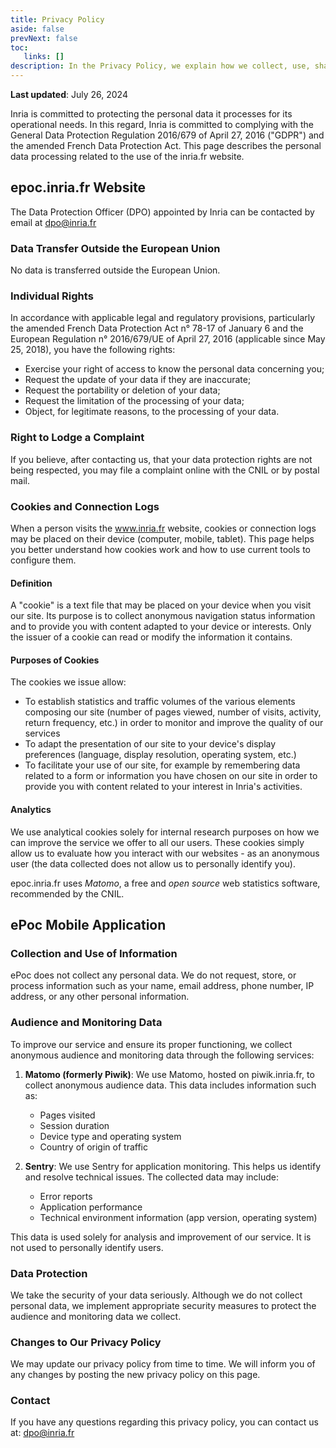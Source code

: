 ```yaml
---
title: Privacy Policy
aside: false
prevNext: false
toc:
   links: []
description: In the Privacy Policy, we explain how we collect, use, share, retain and transfer information. We also let you know your rights.
---
```


**Last updated**: July 26, 2024

Inria is committed to protecting the personal data it processes for its operational needs. In this regard, Inria is committed to complying with the General Data Protection Regulation 2016/679 of April 27, 2016 ("GDPR") and the amended French Data Protection Act. This page describes the personal data processing related to the use of the inria.fr website.

## epoc.inria.fr Website

The Data Protection Officer (DPO) appointed by Inria can be contacted by email at dpo@inria.fr

### Data Transfer Outside the European Union

No data is transferred outside the European Union.

### Individual Rights

In accordance with applicable legal and regulatory provisions, particularly the amended French Data Protection Act n° 78-17 of January 6 and the European Regulation n° 2016/679/UE of April 27, 2016 (applicable since May 25, 2018), you have the following rights:

*   Exercise your right of access to know the personal data concerning you;
*   Request the update of your data if they are inaccurate;
*   Request the portability or deletion of your data;
*   Request the limitation of the processing of your data;
*   Object, for legitimate reasons, to the processing of your data.

### Right to Lodge a Complaint

If you believe, after contacting us, that your data protection rights are not being respected, you may file a complaint online with the CNIL or by postal mail.

### Cookies and Connection Logs

When a person visits the www.inria.fr website, cookies or connection logs may be placed on their device (computer, mobile, tablet). This page helps you better understand how cookies work and how to use current tools to configure them.

#### Definition

A "cookie" is a text file that may be placed on your device when you visit our site. Its purpose is to collect anonymous navigation status information and to provide you with content adapted to your device or interests. Only the issuer of a cookie can read or modify the information it contains.

#### Purposes of Cookies

The cookies we issue allow:

- To establish statistics and traffic volumes of the various elements composing our site (number of pages viewed, number of visits, activity, return frequency, etc.) in order to monitor and improve the quality of our services
- To adapt the presentation of our site to your device's display preferences (language, display resolution, operating system, etc.)
- To facilitate your use of our site, for example by remembering data related to a form or information you have chosen on our site in order to provide you with content related to your interest in Inria's activities.

#### Analytics

We use analytical cookies solely for internal research purposes on how we can improve the service we offer to all our users. These cookies simply allow us to evaluate how you interact with our websites - as an anonymous user (the data collected does not allow us to personally identify you).

epoc.inria.fr uses _Matomo_, a free and _open source_ web statistics software, recommended by the CNIL.

## ePoc Mobile Application

### Collection and Use of Information

ePoc does not collect any personal data. We do not request, store, or process information such as your name, email address, phone number, IP address, or any other personal information.

### Audience and Monitoring Data

To improve our service and ensure its proper functioning, we collect anonymous audience and monitoring data through the following services:

1. **Matomo (formerly Piwik)**: We use Matomo, hosted on piwik.inria.fr, to collect anonymous audience data. This data includes information such as:
    - Pages visited
    - Session duration
    - Device type and operating system
    - Country of origin of traffic

2. **Sentry**: We use Sentry for application monitoring. This helps us identify and resolve technical issues. The collected data may include:
    - Error reports
    - Application performance
    - Technical environment information (app version, operating system)

This data is used solely for analysis and improvement of our service. It is not used to personally identify users.

### Data Protection

We take the security of your data seriously. Although we do not collect personal data, we implement appropriate security measures to protect the audience and monitoring data we collect.

### Changes to Our Privacy Policy

We may update our privacy policy from time to time. We will inform you of any changes by posting the new privacy policy on this page.

### Contact

If you have any questions regarding this privacy policy, you can contact us at: dpo@inria.fr
